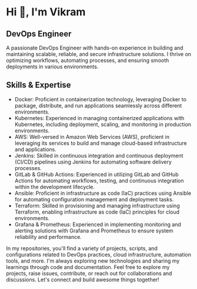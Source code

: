 # Hi 👋, I'm Vikram
## DevOps Engineer

A passionate DevOps Engineer with hands-on experience in building and maintaining scalable, reliable, and secure infrastructure solutions. I thrive on optimizing workflows, automating processes, and ensuring smooth deployments in various environments.

## Skills & Expertise
- Docker: Proficient in containerization technology, leveraging Docker to package, distribute, and run applications seamlessly across different environments.
- Kubernetes: Experienced in managing containerized applications with Kubernetes, including deployment, scaling, and monitoring in production environments.
- AWS: Well-versed in Amazon Web Services (AWS), proficient in leveraging its services to build and manage cloud-based infrastructure and applications.
- Jenkins: Skilled in continuous integration and continuous deployment (CI/CD) pipelines using Jenkins for automating software delivery processes.
- GitLab & GitHub Actions: Experienced in utilizing GitLab and GitHub Actions for automating workflows, testing, and continuous integration within the development lifecycle.
- Ansible: Proficient in infrastructure as code (IaC) practices using Ansible for automating configuration management and deployment tasks.
- Terraform: Skilled in provisioning and managing infrastructure using Terraform, enabling infrastructure as code (IaC) principles for cloud environments.
- Grafana & Prometheus: Experienced in implementing monitoring and alerting solutions with Grafana and Prometheus to ensure system reliability and performance.

In my repositories, you'll find a variety of projects, scripts, and configurations related to DevOps practices, cloud infrastructure, automation tools, and more. I'm always exploring new technologies and sharing my learnings through code and documentation.
Feel free to explore my projects, raise issues, contribute, or reach out for collaborations and discussions. Let's connect and build awesome things together!
